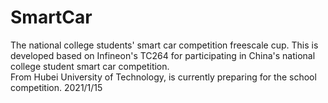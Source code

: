 # SmartCar
The national college students' smart car competition freescale cup.
This is developed based on Infineon's TC264 for participating in China's national college student smart car competition.  
From Hubei University of Technology, is currently preparing for the school competition. 
2021/1/15
